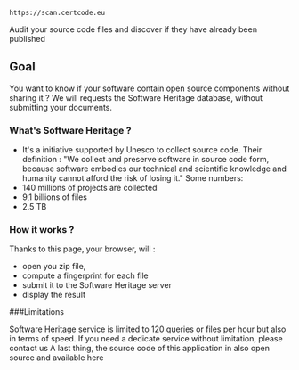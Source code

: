 
	https://scan.certcode.eu


Audit your source code files and discover if they have already been published

## Goal

You want to know if your software contain open source components without sharing it ?
We will requests the Software Heritage database, without submitting your documents.

### What's Software Heritage ?
- It's a initiative supported by Unesco to collect source code.
Their definition : "We collect and preserve software in source code form, because software embodies our technical and scientific knowledge and humanity cannot afford the risk of losing it."
Some numbers:
- 140 millions of projects are collected
- 9,1 billions of files
- 2.5 TB

### How it works ?
Thanks to this page, your browser, will :
- open you zip file,
- compute a fingerprint for each file
- submit it to the Software Heritage server
- display the result

###Limitations

Software Heritage service is limited to 120 queries or files per hour but also in terms of speed.
If you need a dedicate service without limitation, please contact us
A last thing, the source code of this application in also open source and available here


